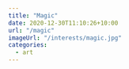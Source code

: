 ```yaml
---
title: "Magic"
date: 2020-12-30T11:10:26+10:00
url: "/magic"
imageUrl: "/interests/magic.jpg"
categories:
  - art
---
```

